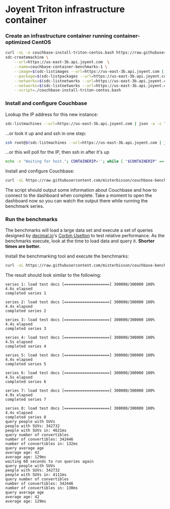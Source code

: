 # Joyent Triton infrastructure container

### Create an infrastructure container running container-optimized CentOS

```bash
curl -sL -o couchbase-install-triton-centos.bash https://raw.githubusercontent.com/misterbisson/couchbase-benchmark/master/bin/install-triton-centos.bash
sdc-createmachine \
    --url=https://us-east-3b.api.joyent.com  \
    --name=couchbase-container-benchmarks-1 \
    --image=$(sdc-listimages --url=https://us-east-3b.api.joyent.com | json -a -c "this.name === 'lx-centos-6'" id) \
    --package=$(sdc-listpackages --url=https://us-east-3b.api.joyent.com | json -a -c "this.memory === 16384" id) \
    --networks=$(sdc-listnetworks --url=https://us-east-3b.api.joyent.com | json -a -c "this.name ==='default'" id) \
    --networks=$(sdc-listnetworks --url=https://us-east-3b.api.joyent.com | json -a -c "this.name ==='Joyent-SDC-Public'" id) \
    --script=./couchbase-install-triton-centos.bash
```

### Install and configure Couchbase

Lookup the IP address for this new instance:

```bash
sdc-listmachines --url=https://us-east-3b.api.joyent.com | json -a -c "this.name === 'couchbase-container-benchmarks-1'" ips.1
```

...or look it up and and ssh in one step:

```bash
ssh root@$(sdc-listmachines --url=https://us-east-3b.api.joyent.com | json -a -c "this.name === 'couchbase-container-benchmarks-1'" ips.1)
```

...or this will poll for the IP, then ssh in after it's up

```bash
echo -n "Waiting for host."; CONTAINERIP=''; while [ "$CONTAINERIP" == '' ]; do echo -n '.'; CONTAINERIP=$(sdc-listmachines --url=https://us-east-3b.api.joyent.com | json -a -c "this.name === 'couchbase-container-benchmarks-1'" ips.1); sleep 0.7; done; echo; echo "Host created: $CONTAINERIP"; echo -n "Waiting for ssh to start."; for i in {1..7}; do echo -n '.'; sleep 0.7; done; echo; ssh root@$CONTAINERIP
```

Install and configure Couchbase:

```bash
curl -sL https://raw.githubusercontent.com/misterbisson/couchbase-benchmark/master/bin/install-triton-centos.bash | bash
```

The script should output some information about Couchbase and how to connect to the dashboard when complete. Take a moment to open the dashboard now so you can watch the output there while running the benchmark series.

### Run the benchmarks

The benchmarks will load a large data set and execute a set of queries designed by [decimal.io](http://www.decimal.io)'s [Corbin Uselton](https://github.com/corbinu) to test relative performance. As the benchmarks execute, look at the time to load data and query it. **Shorter times are better.**

Install the benchmarking tool and execute the benchmarks:

```bash
curl -sL https://raw.githubusercontent.com/misterbisson/couchbase-benchmark/master/bin/benchmark.bash | bash
```

The result should look similar to the following:

```
series 1: load test docs [====================] 300000/300000 100% 4.6s elapsed
completed series 1

series 2: load test docs [====================] 300000/300000 100% 4.4s elapsed
completed series 2

series 3: load test docs [====================] 300000/300000 100% 4.4s elapsed
completed series 3

series 4: load test docs [====================] 300000/300000 100% 4.5s elapsed
completed series 4

series 5: load test docs [====================] 300000/300000 100% 4.4s elapsed
completed series 5

series 6: load test docs [====================] 300000/300000 100% 4.5s elapsed
completed series 6

series 7: load test docs [====================] 300000/300000 100% 4.9s elapsed
completed series 7

series 8: load test docs [====================] 300000/300000 100% 4.4s elapsed
completed series 8
query people with SUVs
people with SUVs: 342732
people with SUVs in: 4621ms
query number of convertibles
number of convertibles: 342446
number of convertibles in: 132ms
query average age
average age: 42
average age: 129ms
waiting 60 seconds to run queries again
query people with SUVs
people with SUVs: 342732
people with SUVs in: 4111ms
query number of convertibles
number of convertibles: 342446
number of convertibles in: 130ms
query average age
average age: 42
average age: 129ms
```
